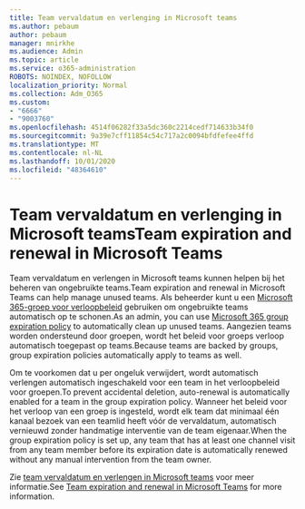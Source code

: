 ```yaml
---
title: Team vervaldatum en verlenging in Microsoft teams
ms.author: pebaum
author: pebaum
manager: mnirkhe
ms.audience: Admin
ms.topic: article
ms.service: o365-administration
ROBOTS: NOINDEX, NOFOLLOW
localization_priority: Normal
ms.collection: Adm_O365
ms.custom:
- "6666"
- "9003760"
ms.openlocfilehash: 4514f06282f33a5dc360c2214cedf714633b34f0
ms.sourcegitcommit: 9a39e7cff11854c54c717a2c0094bfdfefee4ffd
ms.translationtype: MT
ms.contentlocale: nl-NL
ms.lasthandoff: 10/01/2020
ms.locfileid: "48364610"
---
```

# <a name="team-expiration-and-renewal-in-microsoft-teams"></a><span data-ttu-id="f9861-102">Team vervaldatum en verlenging in Microsoft teams</span><span class="sxs-lookup"><span data-stu-id="f9861-102">Team expiration and renewal in Microsoft Teams</span></span>

<span data-ttu-id="f9861-103">Team vervaldatum en verlengen in Microsoft teams kunnen helpen bij het beheren van ongebruikte teams.</span><span class="sxs-lookup"><span data-stu-id="f9861-103">Team expiration and renewal in Microsoft Teams can help manage unused teams.</span></span> <span data-ttu-id="f9861-104">Als beheerder kunt u een  [Microsoft 365-groep voor verloopbeleid](https://docs.microsoft.com/microsoft-365/admin/create-groups/office-365-groups-expiration-policy)  gebruiken om ongebruikte teams automatisch op te schonen.</span><span class="sxs-lookup"><span data-stu-id="f9861-104">As an admin, you can use  [Microsoft 365 group expiration policy](https://docs.microsoft.com/microsoft-365/admin/create-groups/office-365-groups-expiration-policy)  to automatically clean up unused teams.</span></span> <span data-ttu-id="f9861-105">Aangezien teams worden ondersteund door groepen, wordt het beleid voor groeps verloop automatisch toegepast op teams.</span><span class="sxs-lookup"><span data-stu-id="f9861-105">Because teams are backed by groups, group expiration policies automatically apply to teams as well.</span></span>

<span data-ttu-id="f9861-106">Om te voorkomen dat u per ongeluk verwijdert, wordt automatisch verlengen automatisch ingeschakeld voor een team in het verloopbeleid voor groepen.</span><span class="sxs-lookup"><span data-stu-id="f9861-106">To prevent accidental deletion, auto-renewal is automatically enabled for a team in the group expiration policy.</span></span> <span data-ttu-id="f9861-107">Wanneer het beleid voor het verloop van een groep is ingesteld, wordt elk team dat minimaal één kanaal bezoek van een teamlid heeft vóór de vervaldatum, automatisch vernieuwd zonder handmatige interventie van de team eigenaar.</span><span class="sxs-lookup"><span data-stu-id="f9861-107">When the group expiration policy is set up, any team that has at least one channel visit from any team member before its expiration date is automatically renewed without any manual intervention from the team owner.</span></span>  

<span data-ttu-id="f9861-108">Zie  [team vervaldatum en verlengen in Microsoft teams](https://docs.microsoft.com/microsoftteams/team-expiration-renewal)  voor meer informatie.</span><span class="sxs-lookup"><span data-stu-id="f9861-108">See  [Team expiration and renewal in Microsoft Teams](https://docs.microsoft.com/microsoftteams/team-expiration-renewal)  for more information.</span></span>
